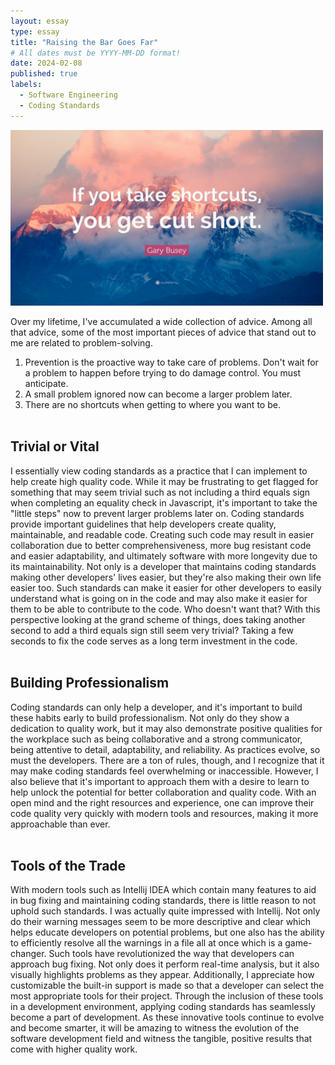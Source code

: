 ```yaml
---
layout: essay
type: essay
title: "Raising the Bar Goes Far"
# All dates must be YYYY-MM-DD format!
date: 2024-02-08
published: true
labels:
  - Software Engineering
  - Coding Standards
---
```


<img width="500px" class="rounded float-start pe-4" src="../img/coding_standards/shortcuts.jpg">

Over my lifetime, I've accumulated a wide collection of advice. Among all that advice, some of the most important pieces of advice that stand out to me are related to problem-solving.<br>
1. Prevention is the proactive way to take care of problems. Don't wait for a problem to happen before trying to do damage control. You must anticipate.<br>
2. A small problem ignored now can become a larger problem later.<br>
3. There are no shortcuts when getting to where you want to be.<br><br>

## Trivial or Vital<br>
I essentially view coding standards as a practice that I can implement to help create high quality code.  While it may be frustrating to get flagged for something that may seem trivial such as not including a third equals sign when completing an equality check in Javascript, it's important to take the "little steps" now to prevent larger problems later on. Coding standards provide important guidelines that help developers create quality, maintainable, and readable code. Creating such code may result in easier collaboration due to better comprehensiveness, more bug resistant code and easier adaptability, and ultimately software with more longevity due to its maintainability. Not only is a developer that maintains coding standards making other developers' lives easier, but they're also making their own life easier too. Such standards can make it easier for other developers to easily understand what is going on in the code and may also make it easier for them to be able to contribute to the code. Who doesn't want that? With this perspective looking at the grand scheme of things, does taking another second to add a third equals sign still seem very trivial? Taking a few seconds to fix the code serves as a long term investment in the code. <br><br>

## Building Professionalism<br>
Coding standards can only help a developer, and it's important to build these habits early to build professionalism. Not only do they show a dedication to quality work, but it may also demonstrate positive qualities for the workplace such as being collaborative and a strong communicator, being attentive to detail, adaptability, and reliability. As practices evolve, so must the developers. There are a ton of rules, though, and I recognize that it may make coding standards feel overwhelming or inaccessible. However, I also believe that it's important to approach them with a desire to learn to help unlock the potential for better collaboration and quality code. With an open mind and the right resources and experience, one can improve their code quality very quickly with modern tools and resources, making it more approachable than ever.<br><br> 

## Tools of the Trade<br>
With modern tools such as Intellij IDEA which contain many features to aid in bug fixing and maintaining coding standards, there is little reason to not uphold such standards. I was actually quite impressed with Intellij. Not only do their warning messages seem to be more descriptive and clear which helps educate developers on potential problems, but one also has the ability to efficiently resolve all the warnings in a file all at once which is a game-changer. Such tools have revolutionized the way that developers can approach bug fixing. Not only does it perform real-time analysis, but it also visually highlights problems as they appear. Additionally, I appreciate how customizable the built-in support is made so that a developer can select the most appropriate tools for their project. Through the inclusion of these tools in a development environment, applying coding standards has seamlessly become a part of development. As these innovative tools continue to evolve and become smarter, it will be amazing to witness the evolution of the software development field and witness the tangible, positive results that come with higher quality work.
